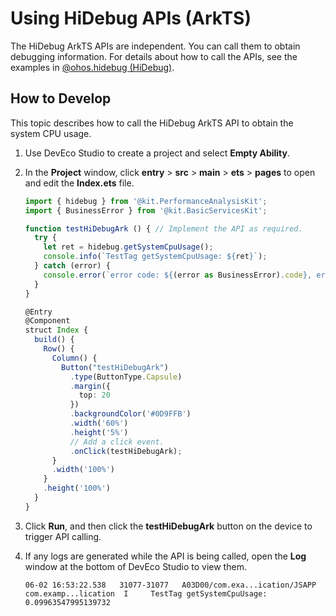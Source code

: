 # Using HiDebug APIs (ArkTS)

<!--Kit: Performance Analysis Kit-->
<!--Subsystem: HiviewDFX-->
<!--Owner: @hello_harmony; @yu_haoqiaida-->
<!--Designer: @kutcherzhou1-->
<!--Tester: @gcw_KuLfPSbe-->
<!--Adviser: @foryourself-->

The HiDebug ArkTS APIs are independent. You can call them to obtain debugging information. For details about how to call the APIs, see the examples in [@ohos.hidebug (HiDebug)](../reference/apis-performance-analysis-kit/js-apis-hidebug.md).

## How to Develop

This topic describes how to call the HiDebug ArkTS API to obtain the system CPU usage.

1. Use DevEco Studio to create a project and select **Empty Ability**.

2. In the **Project** window, click **entry** > **src** > **main** > **ets** > **pages** to open and edit the **Index.ets** file.

   ```typescript
   import { hidebug } from '@kit.PerformanceAnalysisKit';
   import { BusinessError } from '@kit.BasicServicesKit';
   
   function testHiDebugArk () { // Implement the API as required.
     try {
       let ret = hidebug.getSystemCpuUsage();
       console.info(`TestTag getSystemCpuUsage: ${ret}`);
     } catch (error) {
       console.error(`error code: ${(error as BusinessError).code}, error msg: ${(error as BusinessError).message}`);
     } 
   }
   
   @Entry
   @Component
   struct Index {
     build() {
       Row() {
         Column() {
           Button("testHiDebugArk")
             .type(ButtonType.Capsule)
             .margin({
               top: 20
             })
             .backgroundColor('#0D9FFB')
             .width('60%')
             .height('5%')
             // Add a click event.
             .onClick(testHiDebugArk);
         }
         .width('100%')
       }
       .height('100%')
     }
   }
   ```

3. Click **Run**, and then click the **testHiDebugArk** button on the device to trigger API calling.

4. If any logs are generated while the API is being called, open the **Log** window at the bottom of DevEco Studio to view them.

   ```Text
   06-02 16:53:22.538   31077-31077   A03D00/com.exa...ication/JSAPP  com.examp...lication  I     TestTag getSystemCpuUsage: 0.09963547995139732
   ```
